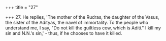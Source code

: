 +++
title = "27"

+++
27. He replies, 'The mother of the Rudras, the daughter of the Vasus, the sister of the Ādityas, the navel of immortality. To the people who understand me, I say, "Do not kill the guiltless cow, which is Aditi." I kill my sin and N.N.'s sin,' - thus, if he chooses to have it killed.

